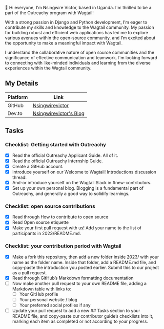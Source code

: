 👋 Hi everyone, I'm Nsingwire Victor, based in Uganda. I'm thrilled to be a part of the Outreachy program with Wagtail!

With a strong passion in Django and Python development, I'm eager to contribute my skills and knowledge to the Wagtail community. My passion for building robust and efficient web applications has led me to explore various avenues within the open-source community, and I'm excited about the opportunity to make a meaningful impact with Wagtail.

I understand the collaborative nature of open source communities and the significance of effective communication and teamwork. I'm looking forward to connecting with like-minded individuals and learning from the diverse experiences within the Wagtail community.

## My Details

| Platform | Link |
| -------- | ---- |
| GitHub   | [Nsingwirevictor](https://github.com/Nsingwirevictor) |
| Dev.to   | [Nsingwirevictor's Blog](https://dev.to/nsingwirevictor) |

## Tasks

### Checklist: Getting started with Outreachy

- [x] Read the official Outreachy Applicant Guide. All of it.
- [x] Read the official Outreachy Internship Guide.
- [x] Create a GitHub account.
- [x] Introduce yourself on our Welcome to Wagtail! Introductions discussion thread.
- [x] And-or introduce yourself on the Wagtail Slack in #new-contributors.
- [x] Set up your own personal blog. Blogging is a fundamental part of Outreachy, and generally a good way to solidify learnings.

### Checklist: open source contributions

- [x] Read through How to contribute to open source
- [x] Read Open source etiquette
- [x] Make your first pull request with us! Add your name to the list of participants in 2023/README.md.

### Checklist: your contribution period with Wagtail

- [x] Make a fork this repository, then add a new folder inside 2023/ with your name as the folder name. Inside that folder, add a README.md file, and copy-paste the introduction you posted earlier. Submit this to our project as a pull request.
- [x] Read through GitHub’s Markdown formatting documentation
- [ ] Now make another pull request to your own README file, adding a Markdown table with links to:
  - [ ] Your GitHub profile
  - [ ] Your personal website / blog
  - [ ] Your preferred social profiles if any
- [ ] Update your pull request to add a new ## Tasks section to your README file, and copy-paste our contributor guide’s checklists into it, marking each item as completed or not according to your progress.
